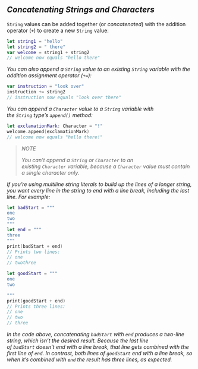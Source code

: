 ## *Concatenating Strings and Characters*

`String` values can be added together (or *concatenated*) with the addition operator (`+`) to create a new `String` value:

```swift
let string1 = "hello"
let string2 = " there"
var welcome = string1 + string2
// welcome now equals "hello there"
```

*You can also append a `String` value to an existing `String` variable with the addition assignment operator (`+=`):*

```swift
var instruction = "look over"
instruction += string2
// instruction now equals "look over there"
```

*You can append a `Character` value to a `String` variable with the `String` type’s `append()` method:*

```swift
let exclamationMark: Character = "!"
welcome.append(exclamationMark)
// welcome now equals "hello there!"
```

> *NOTE*
> 
> *You can’t append a `String` or `Character` to an existing `Character` variable, because a `Character` value must contain a single character only.*

*If you’re using multiline string literals to build up the lines of a longer string, you want every line in the string to end with a line break, including the last line. For example:*

```swift
let badStart = """
one
two
"""
let end = """
three
"""
print(badStart + end)
// Prints two lines:
// one
// twothree

let goodStart = """
one
two

"""
print(goodStart + end)
// Prints three lines:
// one
// two
// three
```

*In the code above, concatenating `badStart` with `end` produces a two-line string, which isn’t the desired result. Because the last line of `badStart` doesn’t end with a line break, that line gets combined with the first line of `end`. In contrast, both lines of `goodStart` end with a line break, so when it’s combined with `end` the result has three lines, as expected.*


